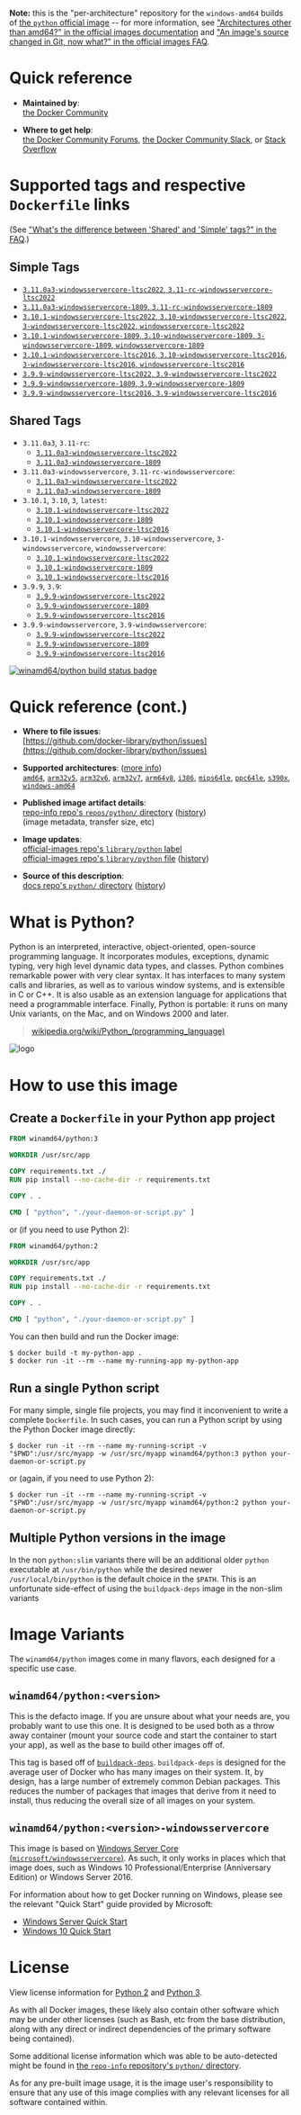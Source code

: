 <!--

********************************************************************************

WARNING:

    DO NOT EDIT "python/README.md"

    IT IS AUTO-GENERATED

    (from the other files in "python/" combined with a set of templates)

********************************************************************************

-->

**Note:** this is the "per-architecture" repository for the `windows-amd64` builds of [the `python` official image](https://hub.docker.com/_/python) -- for more information, see ["Architectures other than amd64?" in the official images documentation](https://github.com/docker-library/official-images#architectures-other-than-amd64) and ["An image's source changed in Git, now what?" in the official images FAQ](https://github.com/docker-library/faq#an-images-source-changed-in-git-now-what).

# Quick reference

-	**Maintained by**:  
	[the Docker Community](https://github.com/docker-library/python)

-	**Where to get help**:  
	[the Docker Community Forums](https://forums.docker.com/), [the Docker Community Slack](https://dockr.ly/slack), or [Stack Overflow](https://stackoverflow.com/search?tab=newest&q=docker)

# Supported tags and respective `Dockerfile` links

(See ["What's the difference between 'Shared' and 'Simple' tags?" in the FAQ](https://github.com/docker-library/faq#whats-the-difference-between-shared-and-simple-tags).)

## Simple Tags

-	[`3.11.0a3-windowsservercore-ltsc2022`, `3.11-rc-windowsservercore-ltsc2022`](https://github.com/docker-library/python/blob/d162396abd34f321f01d56d17e0d2ed954678ba2/3.11-rc/windows/windowsservercore-ltsc2022/Dockerfile)
-	[`3.11.0a3-windowsservercore-1809`, `3.11-rc-windowsservercore-1809`](https://github.com/docker-library/python/blob/d162396abd34f321f01d56d17e0d2ed954678ba2/3.11-rc/windows/windowsservercore-1809/Dockerfile)
-	[`3.10.1-windowsservercore-ltsc2022`, `3.10-windowsservercore-ltsc2022`, `3-windowsservercore-ltsc2022`, `windowsservercore-ltsc2022`](https://github.com/docker-library/python/blob/db32c7803dfc67e5a359514371e66d6405695e45/3.10/windows/windowsservercore-ltsc2022/Dockerfile)
-	[`3.10.1-windowsservercore-1809`, `3.10-windowsservercore-1809`, `3-windowsservercore-1809`, `windowsservercore-1809`](https://github.com/docker-library/python/blob/db32c7803dfc67e5a359514371e66d6405695e45/3.10/windows/windowsservercore-1809/Dockerfile)
-	[`3.10.1-windowsservercore-ltsc2016`, `3.10-windowsservercore-ltsc2016`, `3-windowsservercore-ltsc2016`, `windowsservercore-ltsc2016`](https://github.com/docker-library/python/blob/db32c7803dfc67e5a359514371e66d6405695e45/3.10/windows/windowsservercore-ltsc2016/Dockerfile)
-	[`3.9.9-windowsservercore-ltsc2022`, `3.9-windowsservercore-ltsc2022`](https://github.com/docker-library/python/blob/3d43bcf8ddd26ae85fd6a63a7e1d502b445c9cce/3.9/windows/windowsservercore-ltsc2022/Dockerfile)
-	[`3.9.9-windowsservercore-1809`, `3.9-windowsservercore-1809`](https://github.com/docker-library/python/blob/3d43bcf8ddd26ae85fd6a63a7e1d502b445c9cce/3.9/windows/windowsservercore-1809/Dockerfile)
-	[`3.9.9-windowsservercore-ltsc2016`, `3.9-windowsservercore-ltsc2016`](https://github.com/docker-library/python/blob/3d43bcf8ddd26ae85fd6a63a7e1d502b445c9cce/3.9/windows/windowsservercore-ltsc2016/Dockerfile)

## Shared Tags

-	`3.11.0a3`, `3.11-rc`:
	-	[`3.11.0a3-windowsservercore-ltsc2022`](https://github.com/docker-library/python/blob/d162396abd34f321f01d56d17e0d2ed954678ba2/3.11-rc/windows/windowsservercore-ltsc2022/Dockerfile)
	-	[`3.11.0a3-windowsservercore-1809`](https://github.com/docker-library/python/blob/d162396abd34f321f01d56d17e0d2ed954678ba2/3.11-rc/windows/windowsservercore-1809/Dockerfile)
-	`3.11.0a3-windowsservercore`, `3.11-rc-windowsservercore`:
	-	[`3.11.0a3-windowsservercore-ltsc2022`](https://github.com/docker-library/python/blob/d162396abd34f321f01d56d17e0d2ed954678ba2/3.11-rc/windows/windowsservercore-ltsc2022/Dockerfile)
	-	[`3.11.0a3-windowsservercore-1809`](https://github.com/docker-library/python/blob/d162396abd34f321f01d56d17e0d2ed954678ba2/3.11-rc/windows/windowsservercore-1809/Dockerfile)
-	`3.10.1`, `3.10`, `3`, `latest`:
	-	[`3.10.1-windowsservercore-ltsc2022`](https://github.com/docker-library/python/blob/db32c7803dfc67e5a359514371e66d6405695e45/3.10/windows/windowsservercore-ltsc2022/Dockerfile)
	-	[`3.10.1-windowsservercore-1809`](https://github.com/docker-library/python/blob/db32c7803dfc67e5a359514371e66d6405695e45/3.10/windows/windowsservercore-1809/Dockerfile)
	-	[`3.10.1-windowsservercore-ltsc2016`](https://github.com/docker-library/python/blob/db32c7803dfc67e5a359514371e66d6405695e45/3.10/windows/windowsservercore-ltsc2016/Dockerfile)
-	`3.10.1-windowsservercore`, `3.10-windowsservercore`, `3-windowsservercore`, `windowsservercore`:
	-	[`3.10.1-windowsservercore-ltsc2022`](https://github.com/docker-library/python/blob/db32c7803dfc67e5a359514371e66d6405695e45/3.10/windows/windowsservercore-ltsc2022/Dockerfile)
	-	[`3.10.1-windowsservercore-1809`](https://github.com/docker-library/python/blob/db32c7803dfc67e5a359514371e66d6405695e45/3.10/windows/windowsservercore-1809/Dockerfile)
	-	[`3.10.1-windowsservercore-ltsc2016`](https://github.com/docker-library/python/blob/db32c7803dfc67e5a359514371e66d6405695e45/3.10/windows/windowsservercore-ltsc2016/Dockerfile)
-	`3.9.9`, `3.9`:
	-	[`3.9.9-windowsservercore-ltsc2022`](https://github.com/docker-library/python/blob/3d43bcf8ddd26ae85fd6a63a7e1d502b445c9cce/3.9/windows/windowsservercore-ltsc2022/Dockerfile)
	-	[`3.9.9-windowsservercore-1809`](https://github.com/docker-library/python/blob/3d43bcf8ddd26ae85fd6a63a7e1d502b445c9cce/3.9/windows/windowsservercore-1809/Dockerfile)
	-	[`3.9.9-windowsservercore-ltsc2016`](https://github.com/docker-library/python/blob/3d43bcf8ddd26ae85fd6a63a7e1d502b445c9cce/3.9/windows/windowsservercore-ltsc2016/Dockerfile)
-	`3.9.9-windowsservercore`, `3.9-windowsservercore`:
	-	[`3.9.9-windowsservercore-ltsc2022`](https://github.com/docker-library/python/blob/3d43bcf8ddd26ae85fd6a63a7e1d502b445c9cce/3.9/windows/windowsservercore-ltsc2022/Dockerfile)
	-	[`3.9.9-windowsservercore-1809`](https://github.com/docker-library/python/blob/3d43bcf8ddd26ae85fd6a63a7e1d502b445c9cce/3.9/windows/windowsservercore-1809/Dockerfile)
	-	[`3.9.9-windowsservercore-ltsc2016`](https://github.com/docker-library/python/blob/3d43bcf8ddd26ae85fd6a63a7e1d502b445c9cce/3.9/windows/windowsservercore-ltsc2016/Dockerfile)

[![winamd64/python build status badge](https://img.shields.io/jenkins/s/https/doi-janky.infosiftr.net/job/multiarch/job/windows-amd64/job/python.svg?label=winamd64/python%20%20build%20job)](https://doi-janky.infosiftr.net/job/multiarch/job/windows-amd64/job/python/)

# Quick reference (cont.)

-	**Where to file issues**:  
	[https://github.com/docker-library/python/issues](https://github.com/docker-library/python/issues)

-	**Supported architectures**: ([more info](https://github.com/docker-library/official-images#architectures-other-than-amd64))  
	[`amd64`](https://hub.docker.com/r/amd64/python/), [`arm32v5`](https://hub.docker.com/r/arm32v5/python/), [`arm32v6`](https://hub.docker.com/r/arm32v6/python/), [`arm32v7`](https://hub.docker.com/r/arm32v7/python/), [`arm64v8`](https://hub.docker.com/r/arm64v8/python/), [`i386`](https://hub.docker.com/r/i386/python/), [`mips64le`](https://hub.docker.com/r/mips64le/python/), [`ppc64le`](https://hub.docker.com/r/ppc64le/python/), [`s390x`](https://hub.docker.com/r/s390x/python/), [`windows-amd64`](https://hub.docker.com/r/winamd64/python/)

-	**Published image artifact details**:  
	[repo-info repo's `repos/python/` directory](https://github.com/docker-library/repo-info/blob/master/repos/python) ([history](https://github.com/docker-library/repo-info/commits/master/repos/python))  
	(image metadata, transfer size, etc)

-	**Image updates**:  
	[official-images repo's `library/python` label](https://github.com/docker-library/official-images/issues?q=label%3Alibrary%2Fpython)  
	[official-images repo's `library/python` file](https://github.com/docker-library/official-images/blob/master/library/python) ([history](https://github.com/docker-library/official-images/commits/master/library/python))

-	**Source of this description**:  
	[docs repo's `python/` directory](https://github.com/docker-library/docs/tree/master/python) ([history](https://github.com/docker-library/docs/commits/master/python))

# What is Python?

Python is an interpreted, interactive, object-oriented, open-source programming language. It incorporates modules, exceptions, dynamic typing, very high level dynamic data types, and classes. Python combines remarkable power with very clear syntax. It has interfaces to many system calls and libraries, as well as to various window systems, and is extensible in C or C++. It is also usable as an extension language for applications that need a programmable interface. Finally, Python is portable: it runs on many Unix variants, on the Mac, and on Windows 2000 and later.

> [wikipedia.org/wiki/Python_(programming_language)](https://en.wikipedia.org/wiki/Python_%28programming_language%29)

![logo](https://raw.githubusercontent.com/docker-library/docs/01c12653951b2fe592c1f93a13b4e289ada0e3a1/python/logo.png)

# How to use this image

## Create a `Dockerfile` in your Python app project

```dockerfile
FROM winamd64/python:3

WORKDIR /usr/src/app

COPY requirements.txt ./
RUN pip install --no-cache-dir -r requirements.txt

COPY . .

CMD [ "python", "./your-daemon-or-script.py" ]
```

or (if you need to use Python 2):

```dockerfile
FROM winamd64/python:2

WORKDIR /usr/src/app

COPY requirements.txt ./
RUN pip install --no-cache-dir -r requirements.txt

COPY . .

CMD [ "python", "./your-daemon-or-script.py" ]
```

You can then build and run the Docker image:

```console
$ docker build -t my-python-app .
$ docker run -it --rm --name my-running-app my-python-app
```

## Run a single Python script

For many simple, single file projects, you may find it inconvenient to write a complete `Dockerfile`. In such cases, you can run a Python script by using the Python Docker image directly:

```console
$ docker run -it --rm --name my-running-script -v "$PWD":/usr/src/myapp -w /usr/src/myapp winamd64/python:3 python your-daemon-or-script.py
```

or (again, if you need to use Python 2):

```console
$ docker run -it --rm --name my-running-script -v "$PWD":/usr/src/myapp -w /usr/src/myapp winamd64/python:2 python your-daemon-or-script.py
```

## Multiple Python versions in the image

In the non `python:slim` variants there will be an additional older `python` executable at `/usr/bin/python` while the desired newer `/usr/local/bin/python` is the default choice in the `$PATH`. This is an unfortunate side-effect of using the `buildpack-deps` image in the non-slim variants

# Image Variants

The `winamd64/python` images come in many flavors, each designed for a specific use case.

## `winamd64/python:<version>`

This is the defacto image. If you are unsure about what your needs are, you probably want to use this one. It is designed to be used both as a throw away container (mount your source code and start the container to start your app), as well as the base to build other images off of.

This tag is based off of [`buildpack-deps`](https://hub.docker.com/_/buildpack-deps/). `buildpack-deps` is designed for the average user of Docker who has many images on their system. It, by design, has a large number of extremely common Debian packages. This reduces the number of packages that images that derive from it need to install, thus reducing the overall size of all images on your system.

## `winamd64/python:<version>-windowsservercore`

This image is based on [Windows Server Core (`microsoft/windowsservercore`)](https://hub.docker.com/r/microsoft/windowsservercore/). As such, it only works in places which that image does, such as Windows 10 Professional/Enterprise (Anniversary Edition) or Windows Server 2016.

For information about how to get Docker running on Windows, please see the relevant "Quick Start" guide provided by Microsoft:

-	[Windows Server Quick Start](https://msdn.microsoft.com/en-us/virtualization/windowscontainers/quick_start/quick_start_windows_server)
-	[Windows 10 Quick Start](https://msdn.microsoft.com/en-us/virtualization/windowscontainers/quick_start/quick_start_windows_10)

# License

View license information for [Python 2](https://docs.python.org/2/license.html) and [Python 3](https://docs.python.org/3/license.html).

As with all Docker images, these likely also contain other software which may be under other licenses (such as Bash, etc from the base distribution, along with any direct or indirect dependencies of the primary software being contained).

Some additional license information which was able to be auto-detected might be found in [the `repo-info` repository's `python/` directory](https://github.com/docker-library/repo-info/tree/master/repos/python).

As for any pre-built image usage, it is the image user's responsibility to ensure that any use of this image complies with any relevant licenses for all software contained within.
